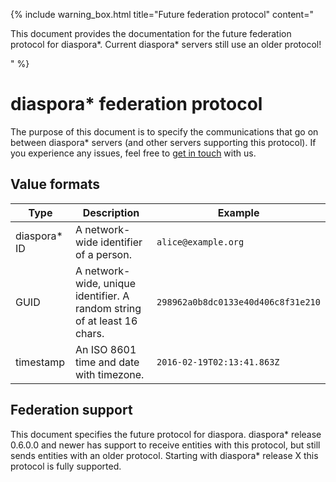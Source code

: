 ---
---

{% include warning_box.html
   title="Future federation protocol"
   content="<p>This document provides the documentation for the future federation protocol for diaspora*. Current diaspora* servers still use an older protocol!</p>"
%}

# diaspora\* federation protocol

The purpose of this document is to specify the communications that go on between diaspora\* servers (and other servers
supporting this protocol). If you experience any issues, feel free to [get in touch][communication] with us.

## Value formats

| Type          | Description                                                              | Example                            |
| ------------- | ------------------------------------------------------------------------ | ---------------------------------- |
| diaspora\* ID | A network-wide identifier of a person.                                   | `alice@example.org`                |
| GUID          | A network-wide, unique identifier. A random string of at least 16 chars. | `298962a0b8dc0133e40d406c8f31e210` |
| timestamp     | An ISO 8601 time and date with timezone.                                 | `2016-02-19T02:13:41.863Z`         |

## Federation support

This document specifies the future protocol for diaspora. diaspora\* release 0.6.0.0 and newer has support to receive
entities with this protocol, but still sends entities with an older protocol. Starting with diaspora\* release X this
protocol is fully supported.

[communication]: https://wiki.diasporafoundation.org/How_we_communicate
